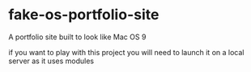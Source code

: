 # fake-os-portfolio-site
A portfolio site built to look like Mac OS 9


if you want to play with this project you will need to launch it on a local server as it uses modules
